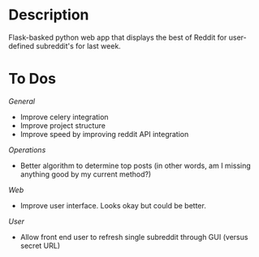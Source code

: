 # Description
Flask-basked python web app that displays the best of Reddit for user-defined subreddit's for last week.

# To Dos
*General*
- Improve celery integration
- Improve project structure
- Improve speed by improving reddit API integration

*Operations*
- Better algorithm to determine top posts (in other words, am I missing anything good by my current method?)

*Web*
- Improve user interface. Looks okay but could be better.

*User*
- Allow front end user to refresh single subreddit through GUI (versus secret URL)
